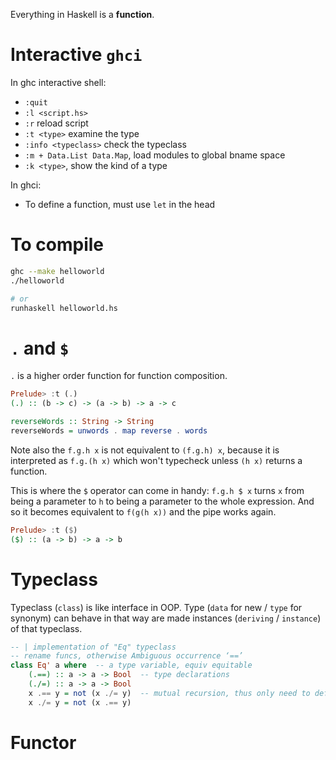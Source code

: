 Everything in Haskell is a **function**.

# Interactive `ghci`

In ghc interactive shell:

* `:quit`
* `:l <script.hs>`
* `:r` reload script
* `:t <type>` examine the type
* `:info <typeclass>` check the typeclass
* `:m + Data.List Data.Map`, load modules to global bname space
* `:k <type>`, show the kind of a type

In ghci:

* To define a function, must use `let` in the head


# To compile
```bash
ghc --make helloworld
./helloworld

# or
runhaskell helloworld.hs
```

# `.` and `$`
`.` is a higher order function for function composition.

```hs
Prelude> :t (.)
(.) :: (b -> c) -> (a -> b) -> a -> c

reverseWords :: String -> String
reverseWords = unwords . map reverse . words
```

Note also the `f.g.h x` is not equivalent to `(f.g.h) x`, because it is interpreted as `f.g.(h x)` which won't typecheck unless `(h x)` returns a function.

This is where the `$` operator can come in handy: `f.g.h $ x` turns `x` from being a parameter to `h` to being a parameter to the whole expression. And so it becomes equivalent to `f(g(h x))` and the pipe works again.

```hs
Prelude> :t ($)
($) :: (a -> b) -> a -> b
```

# Typeclass
Typeclass (`class`) is like interface in OOP. Type (`data` for new / `type` for synonym) can behave in that way are made instances (`deriving` / `instance`) of that typeclass.

```hs
-- | implementation of "Eq" typeclass
-- rename funcs, otherwise Ambiguous occurrence ‘==’
class Eq' a where  -- a type variable, equiv equitable
    (.==) :: a -> a -> Bool  -- type declarations
    (./=) :: a -> a -> Bool
    x .== y = not (x ./= y)  -- mutual recursion, thus only need to define == later in instance
    x ./= y = not (x .== y)
```

# Functor

